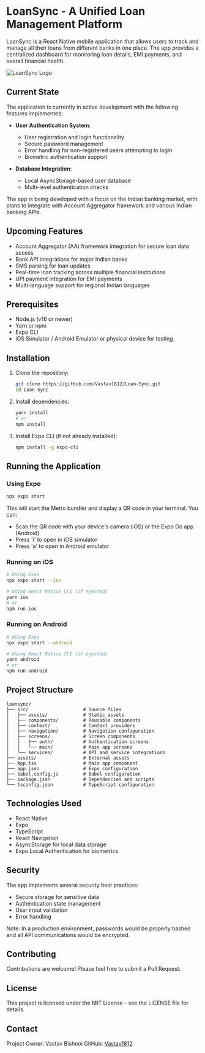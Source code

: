# LoanSync - A Unified Loan Management Platform

LoanSync is a React Native mobile application that allows users to track and manage all their loans from different banks in one place. The app provides a centralized dashboard for monitoring loan details, EMI payments, and overall financial health.

![LoanSync Logo](assets/icon.png)

## Current State

The application is currently in active development with the following features implemented:

- **User Authentication System**: 
  - User registration and login functionality
  - Secure password management
  - Error handling for non-registered users attempting to login
  - Biometric authentication support

- **Database Integration**:
  - Local AsyncStorage-based user database
  - Multi-level authentication checks

The app is being developed with a focus on the Indian banking market, with plans to integrate with Account Aggregator framework and various Indian banking APIs.

## Upcoming Features

- Account Aggregator (AA) framework integration for secure loan data access
- Bank API integrations for major Indian banks
- SMS parsing for loan updates
- Real-time loan tracking across multiple financial institutions
- UPI payment integration for EMI payments
- Multi-language support for regional Indian languages

## Prerequisites

- Node.js (v16 or newer)
- Yarn or npm
- Expo CLI
- iOS Simulator / Android Emulator or physical device for testing

## Installation

1. Clone the repository:
   ```bash
   git clone https://github.com/Vastav1812/Loan-Sync.git
   cd Loan-Sync
   ```

2. Install dependencies:
   ```bash
   yarn install
   # or
   npm install
   ```

3. Install Expo CLI (if not already installed):
   ```bash
   npm install -g expo-cli
   ```

## Running the Application

### Using Expo

```bash
npx expo start
```

This will start the Metro bundler and display a QR code in your terminal. You can:
- Scan the QR code with your device's camera (iOS) or the Expo Go app (Android)
- Press 'i' to open in iOS simulator
- Press 'a' to open in Android emulator

### Running on iOS

```bash
# Using Expo
npx expo start --ios

# Using React Native CLI (if ejected)
yarn ios
# or
npm run ios
```

### Running on Android

```bash
# Using Expo
npx expo start --android

# Using React Native CLI (if ejected)
yarn android
# or
npm run android
```

## Project Structure

```
loansync/
├── src/                    # Source files
│   ├── assets/             # Static assets
│   ├── components/         # Reusable components
│   ├── context/            # Context providers
│   ├── navigation/         # Navigation configuration
│   ├── screens/            # Screen components
│   │   ├── auth/           # Authentication screens
│   │   └── main/           # Main app screens
│   └── services/           # API and service integrations
├── assets/                 # External assets
├── App.tsx                 # Main app component
├── app.json                # Expo configuration
├── babel.config.js         # Babel configuration
├── package.json            # Dependencies and scripts
└── tsconfig.json           # TypeScript configuration
```

## Technologies Used

- React Native
- Expo
- TypeScript
- React Navigation
- AsyncStorage for local data storage
- Expo Local Authentication for biometrics

## Security

The app implements several security best practices:
- Secure storage for sensitive data
- Authentication state management
- User input validation
- Error handling

Note: In a production environment, passwords would be properly hashed and all API communications would be encrypted.

## Contributing

Contributions are welcome! Please feel free to submit a Pull Request.

## License

This project is licensed under the MIT License - see the LICENSE file for details.

## Contact

Project Owner: Vastav Bishnoi
GitHub: [Vastav1812](https://github.com/Vastav1812)